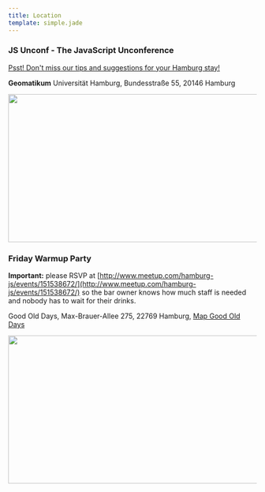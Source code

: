 ```yaml
---
title: Location
template: simple.jade
---
```



### JS Unconf - The JavaScript Unconference

[Psst! Don't miss our tips and suggestions for your Hamburg stay!](http://2014.jsunconf.eu/news/hamburg-sightseeing-and-tips/)

**Geomatikum** Universität Hamburg, Bundesstraße 55, 20146 Hamburg

<a href="https://maps.google.com/maps?q=Geomatikum,+Bundesstra%C3%9Fe+55,+Hamburg,+Germany&hl=en&ie=UTF8&ll=53.570288,9.968719&spn=0.036341,0.070295&sll=53.570288,9.968719&sspn=0.073341,0.155354&hq=Geomatikum,+Bundesstra%C3%9Fe+55,+Hamburg,+Germany&t=m&z=14" target="_blank">
    <img height="300" src="http://maps.googleapis.com/maps/api/staticmap?center=53.570288,9.968719&amp;zoom=15&amp;size=635x300&amp;sensor=false&amp;markers=color:0x92137F%7C53.570288,9.968719&amp;visual_refresh=1" width="635">
</a>
<br/>

### Friday Warmup Party

**Important:** please RSVP at
[http://www.meetup.com/hamburg-js/events/151538672/](http://www.meetup.com/hamburg-js/events/151538672/) so the bar owner knows how much staff is needed and nobody has to wait for their drinks.

Good Old Days, Max-Brauer-Allee 275, 22769 Hamburg, [Map Good Old Days](https://www.google.de/maps/place/Good+Old+Days+Dance+Bar/@53.563531,9.959284,17z/data=!3m1!4b1!4m2!3m1!1s0x0:0x2409f6f2f52cd803)

<a href="https://maps.google.com/maps?q=Max-Brauer-Allee+275,+Hamburg,+Germany&hl=en&ie=UTF8&ll=53.563531,9.959284&spn=0.036341,0.070295&sll=53.570288,9.968719&sspn=0.073341,0.155354&hq=Geomatikum,+Bundesstra%C3%9Fe+55,+Hamburg,+Germany&t=m&z=14" target="_blank">
    <img height="300" src="http://maps.googleapis.com/maps/api/staticmap?center=53.563531,9.959284&amp;zoom=15&amp;size=635x300&amp;sensor=false&amp;markers=color:0x92137F%7C53.563531,9.959284&amp;visual_refresh=1" width="635">
</a>
